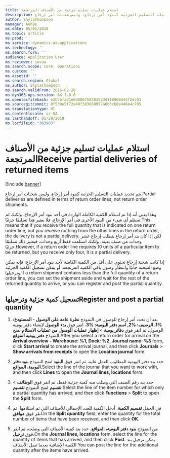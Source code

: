 ```yaml
---
title: استلام عمليات تسليم جزئية من الأصناف المرتجعة
description: يتم تحديد عمليات التسليم الجزئية كبنود أمر إرجاع، وليس شحنات أمر إرجاع.
author: ShylaThompson
manager: AnnBe
ms.date: 05/01/2018
ms.topic: article
ms.prod: ''
ms.service: dynamics-ax-applications
ms.technology: ''
ms.search.form: ''
audience: Application User
ms.reviewer: josaw
ms.search.scope: Core, Operations
ms.custom: ''
ms.assetid: ''
ms.search.region: Global
ms.author: ShylaThompson
ms.search.validFrom: 2016-02-28
ms.dyn365.ops.version: AX 7.0.0
ms.openlocfilehash: e2b7bfad1e0d80675848353d4118960d44f2dc01
ms.sourcegitcommit: 0f530e5f72a40f383868957a6b5cb0e446e4c795
ms.translationtype: HT
ms.contentlocale: ar-SA
ms.lasthandoff: 01/29/2019
ms.locfileid: "363903"
---
```

# <a name="receive-partial-deliveries-of-returned-items"></a><span data-ttu-id="0c915-103">استلام عمليات تسليم جزئية من الأصناف المرتجعة</span><span class="sxs-lookup"><span data-stu-id="0c915-103">Receive partial deliveries of returned items</span></span>    

[!include [banner](../includes/banner.md)]


<span data-ttu-id="0c915-104">يتم تحديد عمليات التسليم الجزئية كبنود أمر إرجاع، وليس شحنات أمر إرجاع.</span><span class="sxs-lookup"><span data-stu-id="0c915-104">Partial deliveries are defined in terms of return order lines, not return order shipments.</span></span>

<span data-ttu-id="0c915-105">وهذا يعني أنه إذا تم استلام الكمية الكاملة الواردة في أحد بنود أمر الإرجاع، ولكنك لم تستلم أي شيء من البنود الأخرى في أمر الإرجاع، فلا يعتبر هذا تسليمًا جزئيًا.</span><span class="sxs-lookup"><span data-stu-id="0c915-105">This means that if you receive the full quantity that is indicated on one return order line, but you receive nothing from the other lines in the return order, the delivery is not a partial delivery.</span></span> <span data-ttu-id="0c915-106">لكن إذا كان بند أمر إرجاع يتطلب إرجاع عشر وحدات من صنف بعينه، ولكنك استلمت فقط أربع وحدات، فيعتبر ذلك تسليمًا جزئيًا.</span><span class="sxs-lookup"><span data-stu-id="0c915-106">However, if a return order line requires 10 units of a particular item to be returned, but you receive only four, it is a partial delivery.</span></span>

<span data-ttu-id="0c915-107">إذا كانت شحنة إرجاع تحتوي على أقل من الكمية الكاملة لأحد بنود أمر الإرجاع، فإنه يمكن وضع الشحنة جانبًا وانتظار وصول باقي الكمية المرتجعة، أو يمكن تسجيل الكمية الجزئية وترحيلها.</span><span class="sxs-lookup"><span data-stu-id="0c915-107">If a return shipment contains less than the full quantity of a return order line, you can set the shipment aside and wait for the rest of the returned quantity to arrive, or you can register and post the partial quantity.</span></span>

## <a name="register-and-post-a-partial-quantity"></a><span data-ttu-id="0c915-108">تسجيل كمية جزئية وترحيلها</span><span class="sxs-lookup"><span data-stu-id="0c915-108">Register and post a partial quantity</span></span>

1.  <span data-ttu-id="0c915-109">بعد أن تحدد أمر إرجاع للوصول في النموذج **نظرة عامة على الوصول - المستودع: %1، الرصيف: %2, اسم دفتر اليومية: %3**، انقر فوق **بدء الوصول** لإنشاء دفتر يومية الوصول، ثم انقر فوق **دفاتر يومية** \> **إظهار عمليات الوصول من عمليات الاستلام** لفتح النموذج **دفتر يومية الموقع**.</span><span class="sxs-lookup"><span data-stu-id="0c915-109">After you select a return order for arrival on the **Arrival overview - Warehouse: %1, Dock: %2, Journal name: %3** form, click **Start arrival** to create the arrival journal, and then click **Journals** \> **Show arrivals from receipts** to open the **Location journal** form.</span></span>

2.  <span data-ttu-id="0c915-110">حدد بند دفتر اليومية المطلوب العمل عليه، ثم انقر فوق **البنود** لفتح النموذج **بنود دفتر اليومية، المواقع**.</span><span class="sxs-lookup"><span data-stu-id="0c915-110">Select the line of the journal that you want to work with, and then click **Lines** to open the **Journal lines, locations** form.</span></span>

3.  <span data-ttu-id="0c915-111">حدد بند رقم الصنف التي وصلت منه كمية جزئية فقط، ثم انقر فوق **الوظائف** \> **تقسيم** لفتح النموذج **تقسيم**.</span><span class="sxs-lookup"><span data-stu-id="0c915-111">Select the line of the item number for which only a partial quantity has arrived, and then click **Functions** \> **Split** to open the **Split** form.</span></span>

4.  <span data-ttu-id="0c915-112">في الحقل **تقسيم الكمية**، أدخل الكمية للعدد الإجمالي للأصناف التي تم استلامها، ثم انقر فوق **موافق**.</span><span class="sxs-lookup"><span data-stu-id="0c915-112">In the **Split quantity** field, enter the quantity for the total number of items that have been received, and then click **OK**.</span></span>

5.  <span data-ttu-id="0c915-113">من النموذج **بنود دفتر اليومية، المواقع**، حدد بند كمية الأصناف التي وصلت، ثم انقر فوق **ترحيل**.</span><span class="sxs-lookup"><span data-stu-id="0c915-113">On the **Journal lines, locations** form, select the line for the quantity of items that has arrived, and then click **Post**.</span></span> <span data-ttu-id="0c915-114">يمكن ترحيل بند الكمية الإضافية بعدما تصل الأصناف.</span><span class="sxs-lookup"><span data-stu-id="0c915-114">You can post the line for the additional quantity after the items have arrived.</span></span>




